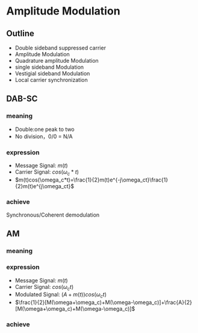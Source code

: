 # Amplitude Modulation
## Outline
* Double sideband suppressed carrier
* Amplitude Modulation
* Quadrature amplitude Modulation
* single sideband Modulation
* Vestigial sideband Modulation
* Local carrier synchronization

## DAB-SC
### meaning
* Double:one peak to two
* No division，0/0 = N/A
### expression
* Message Signal: $m(t)$
* Carrier Signal: $cos(\omega_c*t)$
* $m(t)cos(\omega_c*t)=\frac{1}{2}m(t)e^{-j\omega_ct}\frac{1}{2}m(t)e^{j\omega_ct}$
### achieve
Synchronous/Coherent demodulation

## AM
### meaning

### expression
* Message Signal: $m(t)$
* Carrier Signal: $cos(\omega_ct)$
* Modulated Signal: $(A + m(t))cos(\omega_ct)$
* $\frac{1}{2}[M(\omega+\omega_c)+M(\omega-\omega_c)]+\frac{A}{2}[M(\omega+\omega_c)+M(\omega-\omega_c)]$
### achieve
